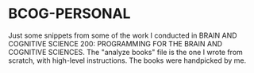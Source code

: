 # BCOG-PERSONAL
 Just some snippets from some of the work I conducted in BRAIN AND COGNITIVE SCIENCE 200: PROGRAMMING FOR THE BRAIN AND COGNITIVE SCIENCES.
The "analyze books" file is the one I wrote from scratch, with high-level instructions. The books were handpicked by me.
